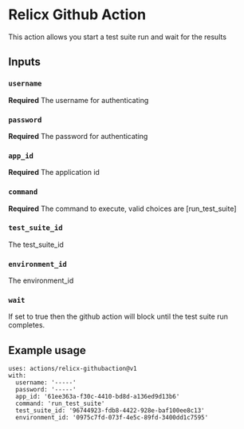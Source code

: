 # Relicx Github Action

This action allows you start a test suite run and wait for the results

## Inputs

### `username`

**Required** The username for authenticating 

### `password`

**Required** The password for authenticating 


### `app_id`

**Required** The application id 

### `command`

**Required** The command to execute, valid choices are [run_test_suite]

### `test_suite_id`

The test_suite_id

### `environment_id`
The environment_id 

### `wait`
If set to true then the github action will block until the test suite run
completes. 

## Example usage

```
uses: actions/relicx-githubaction@v1
with:
  username: '-----'
  password: '-----'
  app_id: '61ee363a-f30c-4410-bd8d-a136ed9d13b6'
  command: 'run_test_suite'
  test_suite_id: '96744923-fdb8-4422-928e-baf100ee8c13'
  environment_id: '0975c7fd-073f-4e5c-89fd-3400dd1c7595'
```

